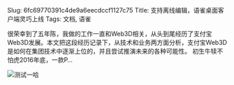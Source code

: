 Slug: 6fc69770391c4de9a6eecdccf1127c75
Title: 支持离线编辑，语雀桌面客户端灵巧上线
Tags: 文档, 语雀

很荣幸到了五年陈，我做的工作一直和Web3D相关，从头到尾经历了支付宝Web3D发展。本文把这段经历记录下，从技术和业务两方面分析，支付宝Web3D是如何在集团技术中逐渐上位的，并且尝试推演未来的各种可能性。 初生牛犊不怕虎2016年底，一款P…

![测试一哈](https://pic3.zhimg.com/v2-aac70722726caa4865185d50c4a799a9_400x224.jpg "这是一个图片")